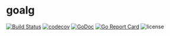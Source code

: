 # goalg

[![Build Status](https://travis-ci.org/vogo/goalg.png?branch=master)](https://travis-ci.org/vogo/goalg)
[![codecov](https://codecov.io/gh/vogo/goalg/branch/master/graph/badge.svg)](https://codecov.io/gh/vogo/goalg)
[![GoDoc](https://godoc.org/github.com/vogo/goalg?status.svg)](https://godoc.org/github.com/vogo/goalg)
[![Go Report Card](https://goreportcard.com/badge/github.com/vogo/goalg)](https://goreportcard.com/report/github.com/vogo/goalg)
![license](https://img.shields.io/badge/license-Apache--2.0-green.svg)
